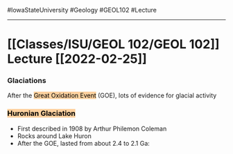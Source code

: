 #IowaStateUniversity
#Geology 
#GEOL102
#Lecture


---

# [[Classes/ISU/GEOL 102/GEOL 102]] Lecture [[2022-02-25]]


### Glaciations 

After the <mark style="background: #FFB86CA6;">Great Oxidation Event</mark> (GOE), lots of evidence for glacial activity 


### <mark style="background: #FFB86CA6;"> Huronian Glaciation</mark> 

- First described in 1908 by Arthur Philemon Coleman
- Rocks around Lake Huron
- After the GOE, lasted from about 2.4 to 2.1 Ga: 